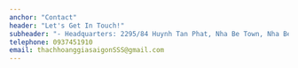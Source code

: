 ```yaml
---
anchor: "Contact"
header: "Let's Get In Touch!"
subheader: "- Headquarters: 2295/84 Huynh Tan Phat, Nha Be Town, Nha Be District, HCM City.;\n- Representative office: 39F Nguyen Thi Thoi, Hiep Thanh Ward, District 12, HCM City.;\n Ready to start your next project with us?\n Give us a call or send us an email and we will get back to you as soon as possible!"
telephone: 0937451910
email: thachhoanggiasaigonSSS@gmail.com
---
```

